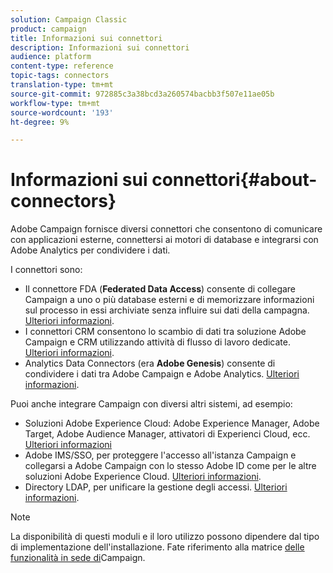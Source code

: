 ```yaml
---
solution: Campaign Classic
product: campaign
title: Informazioni sui connettori
description: Informazioni sui connettori
audience: platform
content-type: reference
topic-tags: connectors
translation-type: tm+mt
source-git-commit: 972885c3a38bcd3a260574bacbb3f507e11ae05b
workflow-type: tm+mt
source-wordcount: '193'
ht-degree: 9%

---
```



# Informazioni sui connettori{#about-connectors}

 Adobe Campaign fornisce diversi connettori che consentono di comunicare con applicazioni esterne, connettersi ai motori di database e integrarsi con  Adobe Analytics per condividere i dati.

I connettori sono:

* Il connettore FDA (**Federated Data Access**) consente di collegare Campaign a uno o più database esterni e di memorizzare informazioni sul processo in essi archiviate senza influire sui dati della campagna. [Ulteriori informazioni](../../installation/using/about-fda.md).
* I connettori CRM consentono lo scambio di dati tra  soluzione Adobe Campaign e CRM utilizzando attività di flusso di lavoro dedicate. [Ulteriori informazioni](../../platform/using/crm-connectors.md).
* Analytics Data Connectors (era **Adobe Genesis**) consente di condividere i dati tra  Adobe Campaign e  Adobe Analytics. [Ulteriori informazioni](../../platform/using/adobe-analytics-data-connector.md).

Puoi anche integrare Campaign con diversi altri sistemi, ad esempio:

* Soluzioni Adobe Experience Cloud: Adobe Experience Manager,  Adobe Target, Adobe Audience Manager,  attivatori di Experienci Cloud, ecc. [Ulteriori informazioni](../../integrations/using/about-campaign-integrations.md)
*  Adobe IMS/SSO, per proteggere l&#39;accesso all&#39;istanza Campaign e collegarsi a  Adobe Campaign con lo stesso Adobe ID  come per le altre soluzioni Adobe Experience Cloud. [Ulteriori informazioni](../../integrations/using/about-adobe-id.md).
* Directory LDAP, per unificare la gestione degli accessi. [Ulteriori informazioni](../../installation/using/connecting-through-ldap.md).

>[!NOTE]
>
>La disponibilità di questi moduli e il loro utilizzo possono dipendere dal tipo di implementazione dell&#39;installazione. Fate riferimento alla matrice [delle funzionalità in sede di](../../installation/using/capability-matrix.md)Campaign.

